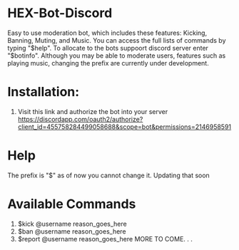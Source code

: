 # HEX-Bot-Discord
Easy to use moderation bot, which includes these features: Kicking, Banning, Muting, and Music. You can access the full lists of commands by typing "$help". To allocate to the bots suppoort discord server enter "$botinfo". Although you may be able to moderate users, features such as playing music, changing the prefix are currently under development.

# Installation:
1.  Visit this link and authorize the bot into your server https://discordapp.com/oauth2/authorize?client_id=455758284499058688&scope=bot&permissions=2146958591

# Help
The prefix is "$" as of now you cannot change it. Updating that soon

# Available Commands
1. $kick @username reason_goes_here
2. $ban @username reason_goes_here
3. $report @username reason_goes_here
MORE TO COME. . .
